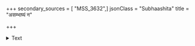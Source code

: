 +++
secondary_sources = [ "MSS_3632",]
jsonClass = "Subhaashita"
title = "असम्भाष्यं न"

+++

<details><summary>Text</summary>

असंभाष्यं न भाषेत भाषसे यदि तत्तथा।  
परेषां हि समुद्वेगे नात्मनश्च शुभं फलम्॥
</details>
